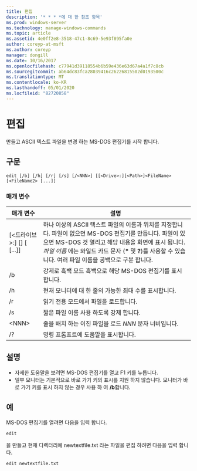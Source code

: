 ```yaml
---
title: 편집
description: '* * * *에 대 한 참조 항목'
ms.prod: windows-server
ms.technology: manage-windows-commands
ms.topic: article
ms.assetid: 4e0ff2e8-3518-47c1-8c69-5e93f895fa0e
author: coreyp-at-msft
ms.author: coreyp
manager: dongill
ms.date: 10/16/2017
ms.openlocfilehash: c77941d39118554b6b59e436e63d67a4a1f7c8cb
ms.sourcegitcommit: ab64dc83fca28039416c26226815502d0193500c
ms.translationtype: MT
ms.contentlocale: ko-KR
ms.lasthandoff: 05/01/2020
ms.locfileid: "82720858"
---
```

# <a name="edit"></a>편집



만들고 ASCII 텍스트 파일을 변경 하는 MS-DOS 편집기를 시작 합니다.



## <a name="syntax"></a>구문

```
edit [/b] [/h] [/r] [/s] [/<NNN>] [[<Drive>:][<Path>]<FileName> [<FileName2> [...]]
```

### <a name="parameters"></a>매개 변수

|매개 변수|설명|
|---------|-----------|
|[\<드라이브>:] [<Path>]<FileName> [<FileName2> [...]]|하나 이상의 ASCII 텍스트 파일의 이름과 위치를 지정합니다. 파일이 없으면 MS-DOS 편집기를 만듭니다. 파일이 있으면 MS-DOS 것 열리고 해당 내용을 화면에 표시 됩니다. *파일 이름* 에는 와일드 카드 문자 (**&#42;** 및 **?**)를 사용할 수 있습니다. 여러 파일 이름을 공백으로 구분 합니다.|
|/b|강제로 흑백 모드 흑백으로 해당 MS-DOS 편집기를 표시 합니다.|
|/h|현재 모니터에 대 한 줄의 가능한 최대 수를 표시합니다.|
|/r|읽기 전용 모드에서 파일을 로드합니다.|
|/s|짧은 파일 이름 사용 하도록 강제 합니다.|
|\<NNN>|줄을 배치 하는 이진 파일을 로드 *NNN* 문자 너비입니다.|
|/?|명령 프롬프트에 도움말을 표시합니다.|

## <a name="remarks"></a>설명

-   자세한 도움말을 보려면 MS-DOS 편집기를 열고 F1 키를 누릅니다.
-   일부 모니터는 기본적으로 바로 가기 키의 표시를 지원 하지 않습니다. 모니터가 바로 가기 키를 표시 하지 않는 경우 사용 하 여 **/b**합니다.

## <a name="examples"></a>예

MS-DOS 편집기를 열려면 다음을 입력 합니다.
```
edit
```
을 만들고 현재 디렉터리에 newtextfile.txt 라는 파일을 편집 하려면 다음을 입력 합니다.
```
edit newtextfile.txt
```